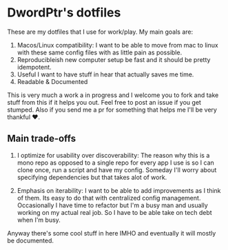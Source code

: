 # DwordPtr's dotfiles
These are my dotfiles that I use for work/play.
My main goals are:

1. Macos/Linux compatibility: I want to be able to move from mac to linux
with these same config files with as little pain as possible.
2. Reproducibleish new computer setup be fast and it should be pretty idempotent.
3. Useful I want to have stuff in hear that actually saves me time.
4. Readable & Documented

This is very much a work a in progress and I welcome you to fork and 
take stuff from this if it helps you out. Feel free to post an issue if 
you get stumped. Also if you send me a pr for something that helps me 
I'll be very thankful ❤.

## Main trade-offs

1. I optimize for usability over discoverability: The reason why this 
is a mono repo as opposed to a single repo for every app I use is so I can
clone once, run a script and have my config. Someday I'll worry about specifying
dependencies but that takes alot of work.

2. Emphasis on iterability: I want to be able to add improvements as I think
of them. Its easy to do that with centralized config management. 
Occasionally I have time to refactor but I'm a busy man and usually working
on my actual real job. So I have to be able take on tech debt when I'm busy.

Anyway there's some cool stuff in here IMHO and eventually it will mostly be
documented.
